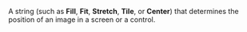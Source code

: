 A string (such as **Fill**, **Fit**, **Stretch**, **Tile**, or **Center**) that determines the position of an image in a screen or a control.
